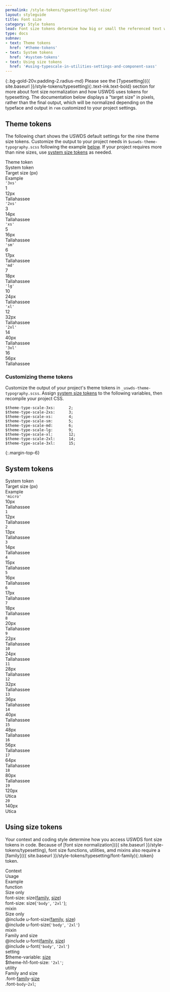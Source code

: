 ```yaml
---
permalink: /style-tokens/typesetting/font-size/
layout: styleguide
title: Font size
category: Style tokens
lead: Font size tokens determine how big or small the referenced text will appear on the screen. The USWDS typescale includes nine regularized theme tokens drawn from 21 system tokens.
type: docs
subnav:
- text: Theme tokens
  href: '#theme-tokens'
- text: System tokens
  href: '#system-tokens'
- text: Using size tokens
  href: '#using-typescale-in-utilities-settings-and-component-sass'
---
```


{:.bg-gold-20v.padding-2.radius-md}
Please see the [Typesetting]({{ site.baseurl }}/style-tokens/typesetting){:.text-ink.text-bold} section for more about font size normalization and how USWDS uses tokens for typesetting. The documentation below displays a "target size" in pixels, rather than the final output, which will be normalized depending on the typeface and output in `rem` customized to your project settings.

## Theme tokens
The following chart shows the USWDS default settings for the nine theme size tokens. Customize the output to your project needs in `$uswds-theme-typography.scss` following the example [below](#customizing-theme-tokens). If your project requires more than nine sizes, use [system size tokens](#system-tokens) as needed.

<div class="bg-white radius-md border padding-x-2 padding-top-1 padding-bottom-2px">

  <div class="grid-row grid-gap flex-align-center margin-bottom-2 padding-bottom-1 border-bottom-2px text-bold">
    <div class="grid-col-2 text-700 font-sans-1">Theme token</div>
    <div class="grid-col-2 text-700 font-sans-1">System token</div>
    <div class="grid-col-2 text-700 font-sans-1">Target size (px)</div>
    <div class="grid-col-6 text-700 font-sans-1">Example</div>
  </div>

  <div class="grid-row grid-gap flex-align-center padding-bottom-2 margin-bottom-2 border-bottom border-gray-10">
    <div class="grid-col-2 text-300 font-sans-3"><code>'3xs'</code></div>
    <div class="grid-col-2 text-300 font-sans-3">1</div>
    <div class="grid-col-2 text-300 font-sans-3">12px</div>
    <div class="grid-col-6">
      <span class="font-sans-3xs">Tallahassee</span>
    </div>
  </div>

  <div class="grid-row grid-gap flex-align-center padding-bottom-2 margin-bottom-2 border-bottom border-gray-10">
    <div class="grid-col-2 text-300 font-sans-3"><code>'2xs'</code></div>
    <div class="grid-col-2 text-300 font-sans-3">3</div>
    <div class="grid-col-2 text-300 font-sans-3">14px</div>
    <div class="grid-col-6">
      <span class="font-sans-2xs">Tallahassee</span>
    </div>
  </div>

  <div class="grid-row grid-gap flex-align-center padding-bottom-2 margin-bottom-2 border-bottom border-gray-10">
    <div class="grid-col-2 text-300 font-sans-3"><code>'xs'</code></div>
    <div class="grid-col-2 text-300 font-sans-3">5</div>
    <div class="grid-col-2 text-300 font-sans-3">16px</div>
    <div class="grid-col-6">
      <span class="font-sans-xs">Tallahassee</span>
    </div>
  </div>

  <div class="grid-row grid-gap flex-align-center padding-bottom-2 margin-bottom-2 border-bottom border-gray-10">
    <div class="grid-col-2 text-300 font-sans-3"><code>'sm'</code></div>
    <div class="grid-col-2 text-300 font-sans-3">6</div>
    <div class="grid-col-2 text-300 font-sans-3">17px</div>
    <div class="grid-col-6">
      <span class="font-sans-sm">Tallahassee</span>
    </div>
  </div>

  <div class="grid-row grid-gap flex-align-center padding-bottom-2 margin-bottom-2 border-bottom border-gray-10">
    <div class="grid-col-2 text-300 font-sans-3"><code>'md'</code></div>
    <div class="grid-col-2 text-300 font-sans-3">7</div>
    <div class="grid-col-2 text-300 font-sans-3">18px</div>
    <div class="grid-col-fill line-height-sans-1">
      <span class="font-sans-md">Tallahassee</span>
    </div>
  </div>

  <div class="grid-row grid-gap flex-align-center padding-bottom-2 margin-bottom-2 border-bottom border-gray-10">
    <div class="grid-col-2 text-300 font-sans-3"><code>'lg'</code></div>
    <div class="grid-col-2 text-300 font-sans-3">10</div>
    <div class="grid-col-2 text-300 font-sans-3">24px</div>
    <div class="grid-col-fill line-height-sans-1">
      <span class="font-sans-lg">Tallahassee</span>
    </div>
  </div>

  <div class="grid-row grid-gap flex-align-center padding-bottom-2 margin-bottom-2 border-bottom border-gray-10">
    <div class="grid-col-2 text-300 font-sans-3"><code>'xl'</code></div>
    <div class="grid-col-2 text-300 font-sans-3">12</div>
    <div class="grid-col-2 text-300 font-sans-3">32px</div>
    <div class="grid-col-fill line-height-sans-1">
      <span class="font-sans-xl">Tallahassee</span>
    </div>
  </div>

  <div class="grid-row grid-gap flex-align-center padding-bottom-2 margin-bottom-2 border-bottom border-gray-10">
    <div class="grid-col-2 text-300 font-sans-3"><code>'2xl'</code></div>
    <div class="grid-col-2 text-300 font-sans-3">14</div>
    <div class="grid-col-2 text-300 font-sans-3">40px</div>
    <div class="grid-col-fill line-height-sans-1">
      <span class="font-sans-2xl">Tallahassee</span>
    </div>
  </div>

  <div class="grid-row grid-gap flex-align-center padding-bottom-2 margin-bottom-2 border-gray-10">
    <div class="grid-col-2 text-300 font-sans-3"><code>'3xl'</code></div>
    <div class="grid-col-2 text-300 font-sans-3">16</div>
    <div class="grid-col-2 text-300 font-sans-3">56px</div>
    <div class="grid-col-fill line-height-sans-1">
      <span class="font-sans-3xl">Tallahassee</span>
    </div>
  </div>
</div>

### Customizing theme tokens
Customize the output of your project's theme tokens in `_uswds-theme-typography.scss`. Assign [system size tokens](#system-tokens) to the following variables, then recompile your project CSS.

```
$theme-type-scale-3xs:      2;
$theme-type-scale-2xs:      3;
$theme-type-scale-xs:       4;
$theme-type-scale-sm:       5;
$theme-type-scale-md:       6;
$theme-type-scale-lg:       9;
$theme-type-scale-xl:       12;
$theme-type-scale-2xl:      14;
$theme-type-scale-3xl:      15;
```


{:.margin-top-6}
## System tokens

<div class="bg-white radius-md border padding-x-2 padding-top-1 padding-bottom-2px">
  <div class="grid-row grid-gap flex-align-center margin-bottom-2 padding-bottom-1 border-bottom-2px text-bold">
    <div class="grid-col-2 text-700 font-sans-1">System token</div>
    <div class="grid-col-2 text-700 font-sans-1">Target size (px)</div>
    <div class="grid-col-fill text-700 font-sans-1">Example</div>
  </div>
  <div class="grid-row grid-gap flex-align-center padding-bottom-2 margin-bottom-2 border-bottom border-gray-10">
    <div class="grid-col-2 text-300 font-sans-3"><code>'micro'</code></div>
    <div class="grid-col-2 text-300 font-sans-3">10px</div>
    <div class="grid-col-fill line-height-sans-1">
      <span class="font-sans-micro">Tallahassee</span>
    </div>
  </div>
  <div class="grid-row grid-gap flex-align-center padding-bottom-2 margin-bottom-2 border-bottom border-gray-10">
    <div class="grid-col-2 text-300 font-sans-3"><code>1</code></div>
    <div class="grid-col-2 text-300 font-sans-3">12px</div>
    <div class="grid-col-fill line-height-sans-1">
      <span class="font-sans-1">Tallahassee</span>
    </div>
  </div>
  <div class="grid-row grid-gap flex-align-center padding-bottom-2 margin-bottom-2 border-bottom border-gray-10">
    <div class="grid-col-2 text-300 font-sans-3"><code>2</code></div>
    <div class="grid-col-2 text-300 font-sans-3">13px</div>
    <div class="grid-col-fill line-height-sans-1">
      <span class="font-sans-2">Tallahassee</span>
    </div>
  </div>
  <div class="grid-row grid-gap flex-align-center padding-bottom-2 margin-bottom-2 border-bottom border-gray-10">
    <div class="grid-col-2 text-300 font-sans-3"><code>3</code></div>
    <div class="grid-col-2 text-300 font-sans-3">14px</div>
    <div class="grid-col-fill line-height-sans-1">
      <span class="font-sans-3">Tallahassee</span>
    </div>
  </div>
  <div class="grid-row grid-gap flex-align-center padding-bottom-2 margin-bottom-2 border-bottom border-gray-10">
    <div class="grid-col-2 text-300 font-sans-3"><code>4</code></div>
    <div class="grid-col-2 text-300 font-sans-3">15px</div>
    <div class="grid-col-fill line-height-sans-1">
      <span class="font-sans-4">Tallahassee</span>
    </div>
  </div>
  <div class="grid-row grid-gap flex-align-center padding-bottom-2 margin-bottom-2 border-bottom border-gray-10">
    <div class="grid-col-2 text-300 font-sans-3"><code>5</code></div>
    <div class="grid-col-2 text-300 font-sans-3">16px</div>
    <div class="grid-col-fill line-height-sans-1">
      <span class="font-sans-5">Tallahassee</span>
    </div>
  </div>
  <div class="grid-row grid-gap flex-align-center padding-bottom-2 margin-bottom-2 border-bottom border-gray-10">
    <div class="grid-col-2 text-300 font-sans-3"><code>6</code></div>
    <div class="grid-col-2 text-300 font-sans-3">17px</div>
    <div class="grid-col-fill line-height-sans-1">
      <span class="font-sans-6">Tallahassee</span>
    </div>
  </div>
  <div class="grid-row grid-gap flex-align-center padding-bottom-2 margin-bottom-2 border-bottom border-gray-10">
    <div class="grid-col-2 text-300 font-sans-3"><code>7</code></div>
    <div class="grid-col-2 text-300 font-sans-3">18px</div>
    <div class="grid-col-fill line-height-sans-1">
      <span class="font-sans-7">Tallahassee</span>
    </div>
  </div>
  <div class="grid-row grid-gap flex-align-center padding-bottom-2 margin-bottom-2 border-bottom border-gray-10">
    <div class="grid-col-2 text-300 font-sans-3"><code>8</code></div>
    <div class="grid-col-2 text-300 font-sans-3">20px</div>
    <div class="grid-col-fill line-height-sans-1">
      <span class="font-sans-8">Tallahassee</span>
    </div>
  </div>
  <div class="grid-row grid-gap flex-align-center padding-bottom-2 margin-bottom-2 border-bottom border-gray-10">
    <div class="grid-col-2 text-300 font-sans-3"><code>9</code></div>
    <div class="grid-col-2 text-300 font-sans-3">22px</div>
    <div class="grid-col-fill line-height-sans-1">
      <span class="font-sans-9">Tallahassee</span>
    </div>
  </div>
  <div class="grid-row grid-gap flex-align-center padding-bottom-2 margin-bottom-2 border-bottom border-gray-10">
    <div class="grid-col-2 text-300 font-sans-3"><code>10</code></div>
    <div class="grid-col-2 text-300 font-sans-3">24px</div>
    <div class="grid-col-fill line-height-sans-1">
      <span class="font-sans-10">Tallahassee</span>
    </div>
  </div>
  <div class="grid-row grid-gap flex-align-center padding-bottom-2 margin-bottom-2 border-bottom border-gray-10">
    <div class="grid-col-2 text-300 font-sans-3"><code>11</code></div>
    <div class="grid-col-2 text-300 font-sans-3">28px</div>
    <div class="grid-col-fill line-height-sans-1">
      <span class="font-sans-11">Tallahassee</span>
    </div>
  </div>
  <div class="grid-row grid-gap flex-align-center padding-bottom-2 margin-bottom-2 border-bottom border-gray-10">
    <div class="grid-col-2 text-300 font-sans-3"><code>12</code></div>
    <div class="grid-col-2 text-300 font-sans-3">32px</div>
    <div class="grid-col-fill line-height-sans-1">
      <span class="font-sans-12">Tallahassee</span>
    </div>
  </div>
  <div class="grid-row grid-gap flex-align-center padding-bottom-2 margin-bottom-2 border-bottom border-gray-10">
    <div class="grid-col-2 text-300 font-sans-3"><code>13</code></div>
    <div class="grid-col-2 text-300 font-sans-3">36px</div>
    <div class="grid-col-fill line-height-sans-1">
      <span class="font-sans-13">Tallahassee</span>
    </div>
  </div>
  <div class="grid-row grid-gap flex-align-center padding-bottom-2 margin-bottom-2 border-bottom border-gray-10">
    <div class="grid-col-2 text-300 font-sans-3"><code>14</code></div>
    <div class="grid-col-2 text-300 font-sans-3">40px</div>
    <div class="grid-col-fill line-height-sans-1">
      <span class="font-sans-14">Tallahassee</span>
    </div>
  </div>
  <div class="grid-row grid-gap flex-align-center padding-bottom-2 margin-bottom-2 border-bottom border-gray-10">
    <div class="grid-col-2 text-300 font-sans-3"><code>15</code></div>
    <div class="grid-col-2 text-300 font-sans-3">48px</div>
    <div class="grid-col-fill line-height-sans-1">
      <span class="font-sans-15">Tallahassee</span>
    </div>
  </div>
  <div class="grid-row grid-gap flex-align-center padding-bottom-2 margin-bottom-2 border-bottom border-gray-10">
    <div class="grid-col-2 text-300 font-sans-3"><code>16</code></div>
    <div class="grid-col-2 text-300 font-sans-3">56px</div>
    <div class="grid-col-fill line-height-sans-1">
      <span class="font-sans-16">Tallahassee</span>
    </div>
  </div>
  <div class="grid-row grid-gap flex-align-center padding-bottom-2 margin-bottom-2 border-bottom border-gray-10">
    <div class="grid-col-2 text-300 font-sans-3"><code>17</code></div>
    <div class="grid-col-2 text-300 font-sans-3">64px</div>
    <div class="grid-col-fill line-height-sans-1">
      <span class="font-sans-17">Tallahassee</span>
    </div>
  </div>
  <div class="grid-row grid-gap flex-align-center padding-bottom-2 margin-bottom-2 border-bottom border-gray-10">
    <div class="grid-col-2 text-300 font-sans-3"><code>18</code></div>
    <div class="grid-col-2 text-300 font-sans-3">80px</div>
    <div class="grid-col-fill line-height-sans-1">
      <span class="font-sans-18">Tallahassee</span>
    </div>
  </div>
  <div class="grid-row grid-gap flex-align-center padding-bottom-2 margin-bottom-2 border-bottom border-gray-10">
    <div class="grid-col-2 text-300 font-sans-3"><code>19</code></div>
    <div class="grid-col-2 text-300 font-sans-3">120px</div>
    <div class="grid-col-fill line-height-sans-1">
      <span class="font-sans-19">Utica</span>
    </div>
  </div>
  <div class="grid-row grid-gap flex-align-center padding-bottom-2 margin-bottom-2 border-gray-10">
    <div class="grid-col-2 text-300 font-sans-3"><code>20</code></div>
    <div class="grid-col-2 text-300 font-sans-3">140px</div>
    <div class="grid-col-fill line-height-sans-1">
      <span class="font-sans-20">Utica</span>
    </div>
  </div>
</div>

## Using size tokens
Your context and coding style determine how you access USWDS font size tokens in code. Because of [font size normalization]({{ site.baseurl }}/style-tokens/typesetting), font size functions, utilities, amd mixins also require a [family]({{ site.baseurl }}/style-tokens/typesetting/font-family){:.token} token.


<div class="bg-white radius-md border padding-x-2 padding-top-1 padding-bottom-2px">
  <div class="grid-row grid-gap flex-align-center margin-bottom-1 padding-bottom-1 border-bottom-2px text-bold">
    <div class="grid-col-2 text-700 font-sans-1">Context</div>
    <div class="grid-col-5 text-700 font-sans-1">Usage</div>
    <div class="grid-col-5 text-700 font-sans-1">Example</div>
  </div>
  <div class="grid-row grid-gap flex-align-center padding-bottom-1 margin-bottom-1 border-bottom border-gray-10 font-mono-3">
    <div class="grid-col-2 text-bold font-sans-3">function<br/>
    <span class="text-normal">Size only</span></div>
    <div class="grid-col-5">font-size: size(<a href="{{ site.baseurl }}/style-tokens/typsetting/font-family" class="token">family</a>, <a href="{{ site.baseurl }}/style-tokens/typsetting/font-size" class="token">size</a>)</div>
    <div class="grid-col-5">font-size: size(<code>'body'</code>, <code>'2xl'</code>);</div>
  </div>
  <div class="grid-row grid-gap flex-align-center padding-bottom-1 margin-bottom-1 border-bottom border-gray-10 font-mono-3">
    <div class="grid-col-2 text-bold font-sans-3">
      mixin<br/>
      <span class="text-normal">Size only</span>
    </div>
    <div class="grid-col-5">@include u-font-size(<a href="{{ site.baseurl }}/style-tokens/typsetting/font-family" class="token">family</a>, <a href="{{ site.baseurl }}/style-tokens/typsetting/font-size" class="token">size</a>)</div>
    <div class="grid-col-5">@include u-font-size(<code>'body'</code>, <code>'2xl'</code>)</div>
  </div>
  <div class="grid-row grid-gap flex-align-center padding-bottom-1 margin-bottom-1 border-bottom border-gray-10 font-mono-3">
    <div class="grid-col-2 text-bold font-sans-3">
      mixin<br/>
      <span class="text-normal">Family and size</span>
    </div>
    <div class="grid-col-5">@include u-font(<a href="{{ site.baseurl }}/style-tokens/typsetting/font-family" class="token">family</a>, <a href="{{ site.baseurl }}/style-tokens/typsetting/font-size" class="token">size</a>)</div>
    <div class="grid-col-5">@include u-font(<code>'body'</code>, <code>'2xl'</code>)</div>
  </div>
  <div class="grid-row grid-gap flex-align-center padding-bottom-1 margin-bottom-1 border-bottom border-gray-10 font-mono-3">
    <div class="grid-col-2 text-bold font-sans-3">setting</div>
    <div class="grid-col-5">$theme-variable: <a href="{{ site.baseurl }}/style-tokens/typsetting/font-size" class="token">size</a></div>
    <div class="grid-col-5">$theme-h1-font-size: <code>'2xl'</code>;</div>
  </div>
  <div class="grid-row grid-gap flex-align-center padding-bottom-1 border-gray-10 font-mono-3">
    <div class="grid-col-2 text-bold font-sans-3">utility<br/>
      <span class="text-normal">Family and size</span>
    </div>
    <div class="grid-col-5">.font-<a href="{{ site.baseurl }}/style-tokens/typsetting/font-family" class="token">family</a>-<a href="{{ site.baseurl }}/style-tokens/typsetting/font-size" class="token">size</a></div>
    <div class="grid-col-5">.font-<code>body</code>-<code>2xl</code>;</div>
  </div>
</div>

